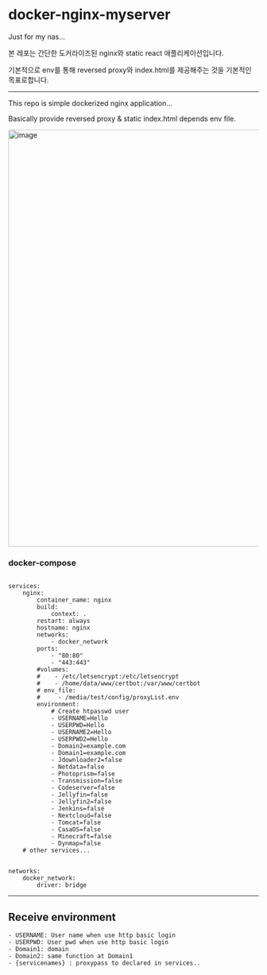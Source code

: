 # docker-nginx-myserver
Just for my nas...

본 레포는 간단한 도커라이즈된 nginx와 static react 애플리케이션입니다.

기본적으로 env를 통해 reversed proxy와 index.html를 제공해주는 것을 기본적인 목표로합니다.

------
This repo is simple dockerized nginx application...

Basically provide reversed proxy & static index.html depends env file.



<img width="839" alt="image" src="https://user-images.githubusercontent.com/35767154/182404152-eaec18cb-3b5c-4d15-ac47-7495e1357985.png">

### docker-compose

``` 

services:
    nginx:
        container_name: nginx
        build:
            context: .
        restart: always
        hostname: nginx
        networks:
            - docker_network
        ports:
            - "80:80"
            - "443:443"
        #volumes:
        #    - /etc/letsencrypt:/etc/letsencrypt
        #    - /home/data/www/certbot:/var/www/certbot
        # env_file:
        #     - /media/test/config/proxyList.env
        environment:
            # Create htpasswd user
            - USERNAME=Hello
            - USERPWD=Hello
            - USERNAME2=Hello
            - USERPWD2=Hello
            - Domain2=example.com
            - Domain1=example.com
            - Jdownloader2=false
            - Netdata=false
            - Photoprism=false
            - Transmission=false
            - Codeserver=false
            - Jellyfin=false
            - Jellyfin2=false
            - Jenkins=false
            - Nextcloud=false
            - Tomcat=false
            - CasaOS=false
            - Minecraft=false
            - Dynmap=false
    # other services...       
      

networks:
    docker_network:
        driver: bridge
```

----
## Receive environment
    
    - USERNAME: User name when use http basic login
    - USERPWD: User pwd when use http basic login
    - Domain1: domain
    - Domain2: same function at Domain1
    - {servicenames} : proxypass to declared in services..
